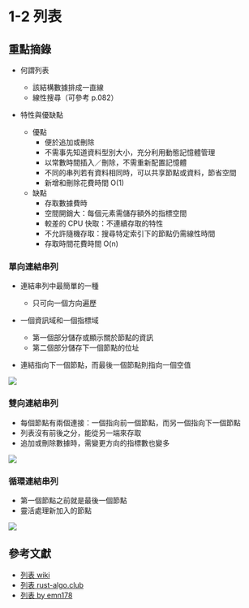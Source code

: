 # 1-2 列表

## 重點摘錄
- 何謂列表
    - 該結構數據排成一直線
    - 線性搜尋（可參考 p.082）

- 特性與優缺點
    - 優點
        - 便於追加或刪除
        - 不需事先知道資料型別大小，充分利用動態記憶體管理
        - 以常數時間插入／刪除，不需重新配置記憶體
        - 不同的串列若有資料相同時，可以共享節點或資料，節省空間
        - 新增和刪除花費時間 O(1)
    - 缺點
        - 存取數據費時
        - 空間開銷大：每個元素需儲存額外的指標空間
        - 較差的 CPU 快取：不連續存取的特性
        - 不允許隨機存取：搜尋特定索引下的節點仍需線性時間
        - 存取時間花費時間 O(n)
      
### 單向連結串列
- 連結串列中最簡單的一種
    - 只可向一個方向遍歷
    
- 一個資訊域和一個指標域
    - 第一個部分儲存或顯示關於節點的資訊
    - 第二個部分儲存下一個節點的位址

- 連結指向下一個節點，而最後一個節點則指向一個空值

![](https://i.imgur.com/EhiD8AB.png)



### 雙向連結串列
- 每個節點有兩個連接：一個指向前一個節點，而另一個指向下一個節點
- 列表沒有前後之分，能從另一端來存取
- 追加或刪除數據時，需變更方向的指標數也變多

![](https://i.imgur.com/4AVzyUO.png)



### 循環連結串列
- 第一個節點之前就是最後一個節點
- 靈活處理新加入的節點

![](https://i.imgur.com/C1YrF3V.png)



## 參考文獻
- [列表 wiki](https://zh.wikipedia.org/wiki/%E9%93%BE%E8%A1%A8)
- [列表 rust-algo.club](https://rust-algo.club/collections/linked_list/)
- [列表 by emn178](http://emn178.pixnet.net/blog/post/93557502-%E9%80%A3%E7%B5%90%E4%B8%B2%E5%88%97%28linked-list%29)